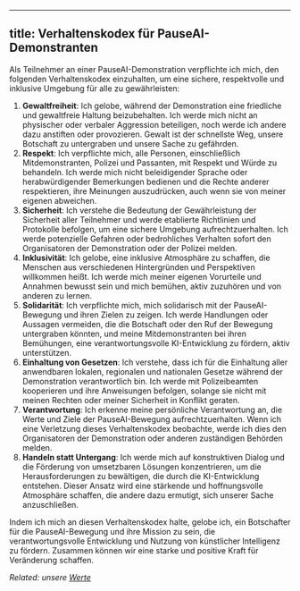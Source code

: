 

---
title: Verhaltenskodex für PauseAI-Demonstranten
---

Als Teilnehmer an einer PauseAI-Demonstration verpflichte ich mich, den folgenden Verhaltenskodex einzuhalten, um eine sichere, respektvolle und inklusive Umgebung für alle zu gewährleisten:

1. **Gewaltfreiheit**: Ich gelobe, während der Demonstration eine friedliche und gewaltfreie Haltung beizubehalten. Ich werde mich nicht an physischer oder verbaler Aggression beteiligen, noch werde ich andere dazu anstiften oder provozieren. Gewalt ist der schnellste Weg, unsere Botschaft zu untergraben und unsere Sache zu gefährden.
2. **Respekt**: Ich verpflichte mich, alle Personen, einschließlich Mitdemonstranten, Polizei und Passanten, mit Respekt und Würde zu behandeln. Ich werde mich nicht beleidigender Sprache oder herabwürdigender Bemerkungen bedienen und die Rechte anderer respektieren, ihre Meinungen auszudrücken, auch wenn sie von meiner eigenen abweichen.
3. **Sicherheit**: Ich verstehe die Bedeutung der Gewährleistung der Sicherheit aller Teilnehmer und werde etablierte Richtlinien und Protokolle befolgen, um eine sichere Umgebung aufrechtzuerhalten. Ich werde potenzielle Gefahren oder bedrohliches Verhalten sofort den Organisatoren der Demonstration oder der Polizei melden.
4. **Inklusivität**: Ich gelobe, eine inklusive Atmosphäre zu schaffen, die Menschen aus verschiedenen Hintergründen und Perspektiven willkommen heißt. Ich werde mich meiner eigenen Vorurteile und Annahmen bewusst sein und mich bemühen, aktiv zuzuhören und von anderen zu lernen.
5. **Solidarität**: Ich verpflichte mich, mich solidarisch mit der PauseAI-Bewegung und ihren Zielen zu zeigen. Ich werde Handlungen oder Aussagen vermeiden, die die Botschaft oder den Ruf der Bewegung untergraben könnten, und meine Mitdemonstranten bei ihren Bemühungen, eine verantwortungsvolle KI-Entwicklung zu fördern, aktiv unterstützen.
6. **Einhaltung von Gesetzen**: Ich verstehe, dass ich für die Einhaltung aller anwendbaren lokalen, regionalen und nationalen Gesetze während der Demonstration verantwortlich bin. Ich werde mit Polizeibeamten kooperieren und ihre Anweisungen befolgen, solange sie nicht mit meinen Rechten oder meiner Sicherheit in Konflikt geraten.
7. **Verantwortung**: Ich erkenne meine persönliche Verantwortung an, die Werte und Ziele der PauseAI-Bewegung aufrechtzuerhalten. Wenn ich eine Verletzung dieses Verhaltenskodex beobachte, werde ich dies den Organisatoren der Demonstration oder anderen zuständigen Behörden melden.
8. **Handeln statt Untergang**: Ich werde mich auf konstruktiven Dialog und die Förderung von umsetzbaren Lösungen konzentrieren, um die Herausforderungen zu bewältigen, die durch die KI-Entwicklung entstehen. Dieser Ansatz wird eine stärkende und hoffnungsvolle Atmosphäre schaffen, die andere dazu ermutigt, sich unserer Sache anzuschließen.

Indem ich mich an diesen Verhaltenskodex halte, gelobe ich, ein Botschafter für die PauseAI-Bewegung und ihre Mission zu sein, die verantwortungsvolle Entwicklung und Nutzung von künstlicher Intelligenz zu fördern. Zusammen können wir eine starke und positive Kraft für Veränderung schaffen.

_Related: unsere [Werte](/values)_